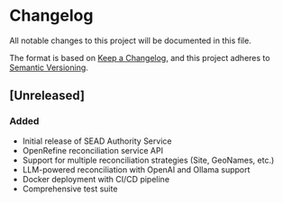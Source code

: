 # Changelog

All notable changes to this project will be documented in this file.

The format is based on [Keep a Changelog](https://keepachangelog.com/en/1.0.0/),
and this project adheres to [Semantic Versioning](https://semver.org/spec/v2.0.0.html).

## [Unreleased]

### Added
- Initial release of SEAD Authority Service
- OpenRefine reconciliation service API
- Support for multiple reconciliation strategies (Site, GeoNames, etc.)
- LLM-powered reconciliation with OpenAI and Ollama support
- Docker deployment with CI/CD pipeline
- Comprehensive test suite
